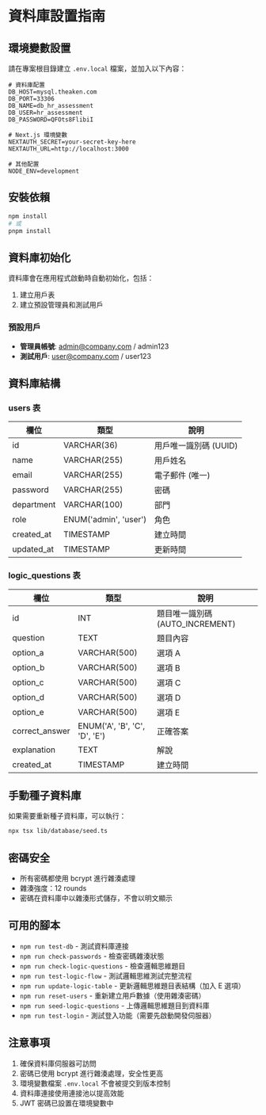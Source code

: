 # 資料庫設置指南

## 環境變數設置

請在專案根目錄建立 `.env.local` 檔案，並加入以下內容：

```env
# 資料庫配置
DB_HOST=mysql.theaken.com
DB_PORT=33306
DB_NAME=db_hr_assessment
DB_USER=hr_assessment
DB_PASSWORD=QFOts8FlibiI

# Next.js 環境變數
NEXTAUTH_SECRET=your-secret-key-here
NEXTAUTH_URL=http://localhost:3000

# 其他配置
NODE_ENV=development
```

## 安裝依賴

```bash
npm install
# 或
pnpm install
```

## 資料庫初始化

資料庫會在應用程式啟動時自動初始化，包括：

1. 建立用戶表
2. 建立預設管理員和測試用戶

### 預設用戶

- **管理員帳號**: admin@company.com / admin123
- **測試用戶**: user@company.com / user123

## 資料庫結構

### users 表

| 欄位 | 類型 | 說明 |
|------|------|------|
| id | VARCHAR(36) | 用戶唯一識別碼 (UUID) |
| name | VARCHAR(255) | 用戶姓名 |
| email | VARCHAR(255) | 電子郵件 (唯一) |
| password | VARCHAR(255) | 密碼 |
| department | VARCHAR(100) | 部門 |
| role | ENUM('admin', 'user') | 角色 |
| created_at | TIMESTAMP | 建立時間 |
| updated_at | TIMESTAMP | 更新時間 |

### logic_questions 表

| 欄位 | 類型 | 說明 |
|------|------|------|
| id | INT | 題目唯一識別碼 (AUTO_INCREMENT) |
| question | TEXT | 題目內容 |
| option_a | VARCHAR(500) | 選項 A |
| option_b | VARCHAR(500) | 選項 B |
| option_c | VARCHAR(500) | 選項 C |
| option_d | VARCHAR(500) | 選項 D |
| option_e | VARCHAR(500) | 選項 E |
| correct_answer | ENUM('A', 'B', 'C', 'D', 'E') | 正確答案 |
| explanation | TEXT | 解說 |
| created_at | TIMESTAMP | 建立時間 |

## 手動種子資料庫

如果需要重新種子資料庫，可以執行：

```bash
npx tsx lib/database/seed.ts
```

## 密碼安全

- 所有密碼都使用 bcrypt 進行雜湊處理
- 雜湊強度：12 rounds
- 密碼在資料庫中以雜湊形式儲存，不會以明文顯示

## 可用的腳本

- `npm run test-db` - 測試資料庫連接
- `npm run check-passwords` - 檢查密碼雜湊狀態
- `npm run check-logic-questions` - 檢查邏輯思維題目
- `npm run test-logic-flow` - 測試邏輯思維測試完整流程
- `npm run update-logic-table` - 更新邏輯思維題目表結構（加入 E 選項）
- `npm run reset-users` - 重新建立用戶數據（使用雜湊密碼）
- `npm run seed-logic-questions` - 上傳邏輯思維題目到資料庫
- `npm run test-login` - 測試登入功能（需要先啟動開發伺服器）

## 注意事項

1. 確保資料庫伺服器可訪問
2. 密碼已使用 bcrypt 進行雜湊處理，安全性更高
3. 環境變數檔案 `.env.local` 不會被提交到版本控制
4. 資料庫連接使用連接池以提高效能
5. JWT 密碼已設置在環境變數中
